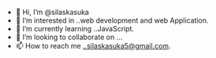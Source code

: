 - 👋 Hi, I’m @silaskasuka
- 👀 I’m interested in ..web development and web Application.
- 🌱 I’m currently learning ..JavaScript.
- 💞️ I’m looking to collaborate on ...
- 📫 How to reach me ..silaskasuka5@gmail.com.

<!---
silaskasuka/silaskasuka is a ✨ special ✨ repository because its `README.md` (this file) appears on your GitHub profile.
You can click the Preview link to take a look at your changes.
--->

